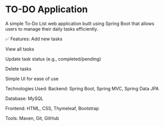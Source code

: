 # TO-DO Application
A simple To-Do List web application built using Spring Boot that allows users to manage their daily tasks efficiently.

✅ Features:
Add new tasks

View all tasks

Update task status (e.g., completed/pending)

Delete tasks

Simple UI for ease of use

 Technologies Used:
Backend: Spring Boot, Spring MVC, Spring Data JPA

Database: MySQL 

Frontend: HTML, CSS, Thymeleaf, Bootstrap

Tools: Maven, Git, GitHub
